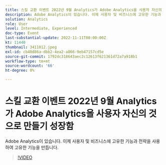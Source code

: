 ```yaml
---
title: 스킬 교환 이벤트 2022년 9월 Analytics가 Adobe Analytics을 사용자 자신의 것으로 만들기 성장함
description: Adobe Analytics이 있습니다. 이제 사용자 및 비즈니스에 고유한 기능과 전략을 사용하여 고유한 기능을 만듭니다.
solution: Analytics
role: User
level: Intermediate, Experienced
doc-type: Event
last-substantial-update: 2022-11-11T00:00:00Z
kt: 11440
thumbnail: 3411012.jpeg
exl-id: cb40d86a-dbb2-4ea2-a866-9eb47157cd5e
source-git-commit: 1792dc318643aec2c12613f621361d72a7a918b1
workflow-type: tm+mt
source-wordcount: '66'
ht-degree: 0%

---
```


# 스킬 교환 이벤트 2022년 9월 Analytics가 Adobe Analytics을 사용자 자신의 것으로 만들기 성장함

Adobe Analytics이 있습니다. 이제 사용자 및 비즈니스에 고유한 기능과 전략을 사용하여 고유한 기능을 만듭니다.

>[!VIDEO](https://video.tv.adobe.com/v/3411012/?quality=12&learn=on)
